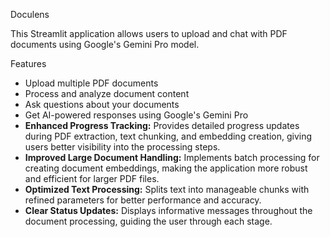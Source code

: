 Doculens

This Streamlit application allows users to upload and chat with PDF documents using Google's Gemini Pro model.

Features

* Upload multiple PDF documents
* Process and analyze document content
* Ask questions about your documents
* Get AI-powered responses using Google's Gemini Pro
* **Enhanced Progress Tracking:** Provides detailed progress updates during PDF extraction, text chunking, and embedding creation, giving users better visibility into the processing steps.
* **Improved Large Document Handling:** Implements batch processing for creating document embeddings, making the application more robust and efficient for larger PDF files.
* **Optimized Text Processing:** Splits text into manageable chunks with refined parameters for better performance and accuracy.
* **Clear Status Updates:** Displays informative messages throughout the document processing, guiding the user through each stage.
